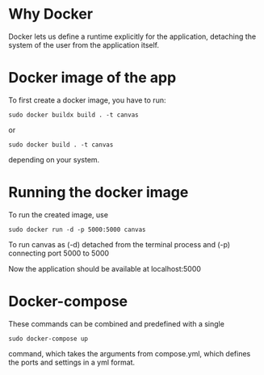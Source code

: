 # Why Docker
Docker lets us define a runtime explicitly for the application, detaching the system of the user from the application itself.

# Docker image of the app
To first create a docker image, you have to run:
```console
sudo docker buildx build . -t canvas
```
or

```console
sudo docker build . -t canvas
```
depending on your system. 

# Running the docker image
To run the created image, use 
```console
sudo docker run -d -p 5000:5000 canvas
```
To run canvas as (-d) detached from the terminal process and (-p) connecting port 5000 to 5000 

Now the application should be available at localhost:5000

# Docker-compose
These commands can be combined and predefined with a single
```console
sudo docker-compose up
```
command, which takes the arguments from compose.yml, which defines the ports and settings in a yml format.
